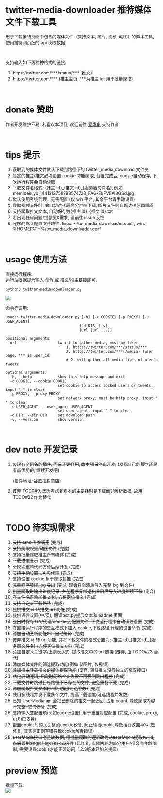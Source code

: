 # twitter-media-downloader 推特媒体文件下载工具

用于下载推特页面中包含的媒体文件（支持文本, 图片, 视频, 动图）的脚本工具, 使用推特网页版的 api 获取数据

<br/>

支持输入如下两种种格式的链接:

1. https://<span></span>twitter.com/\*\*\*/status/\*\*\* (推文)
2. https://<span></span>twitter.com/\*\*\* (推主主页, \*\*\*为推主 id, 用于批量爬取)

<br/>

# donate 赞助

作者开发维护不易, 若喜欢本项目, 欢迎前往 [爱发电](https://afdian.net/@mengzonefire) 支持作者

<br/>

# tips 提示

1. 获取到的媒体文件默认下载到路径下的 twitter_media_download 文件夹
2. 锁定的推主/推文必须设置 cookie 才能爬取, 设置完成后, cookie自动保存, 下次运行程序会自动读取
3. 下载文件名格式: {推主 id}\_{推文 id}\_{服务器文件名}, 例如 memidesuyo_1441613758988574723_FAGkEkFVEAI8GSd.jpg
4. 默认使用系统代理，无需配置 (仅 win 平台, 其余平台请手动设置)
5. 爬取视频文件时, 会自动选择最高分辨率下载, 图片文件则自动选择原图画质
6. 支持爬取推文文本, 自动保存为{推主 id}\_{推文 id}.txt
7. 若出现任何问题/提意见&需求, 请前往 issue 反馈
8. 程序的默认配置文件路径: linux: ~/tw_media_downloader.conf ; win: %HOMEPATH%/tw_media_downloader.conf

<br/>

# usage 使用方法

直接运行程序:  
运行后根据提示输入 命令 或 推文/推主链接即可.

    python3 twitter-media-downloader.py

<img src="https://pic.rmb.bdstatic.com/bjh/08934029f23df12817604a44d48fb01d.png">

命令行调用:

    usage: twitter-media-downloader.py [-h] [-c COOKIE] [-p PROXY] [-u USER_AGENT]
                                      [-d DIR] [-v]
                                      [url [url ...]]

    positional arguments:
      url                   tw url to gather media, must be like:
                                1. https://twitter.com/***/status/***
                                2. https://twitter.com/***(/media) (user page, *** is user_id)
                                # 2. will gather all media files of user's tweets

    optional arguments:
      -h, --help            show this help message and exit
      -c COOKIE, --cookie COOKIE
                            set cookie to access locked users or tweets, input " " to clear
      -p PROXY, --proxy PROXY
                            set network proxy, must be http proxy, input " " to clear
      -u USER_AGENT, --user_agent USER_AGENT
                            set user-agent, input " " to clear
      -d DIR, --dir DIR     set download path
      -v, --version         show version

<br/>

# dev note 开发记录

1. ~~发现有个同名的插件, 而且还更好用, 故本项目停止开发.~~ (发现自己的脚本还是有点优势的, 继续开发吧)

   (插件地址: [谷歌插件商店](https://chrome.google.com/webstore/detail/twitter-media-downloader/cblpjenafgeohmnjknfhpdbdljfkndig))

2. 废弃 TODO#9, 因为考虑到脚本的主要耗时是下载而非解析数据, 故用 TODO#22 作为替代

<br/>

# TODO 待实现需求

1. ~~支持 cmd 传参调用~~ (完成)
2. ~~支持爬取视频/动图文件~~ (完成)
3. ~~支持批量爬取推主所有媒体~~ (完成)
4. ~~下载进度显示~~ (完成)
5. ~~分模块重构代码方便后续开发~~ (完成)
6. ~~支持手动设置 UA 和代理~~ (完成)
7. ~~支持设置 cookie 用于爬取锁推~~ (完成)
8. ~~完善程序错误 log 导出~~ (完成, 现会在崩溃后写入完整 log 到文件)
9. ~~批量爬取时输出进度记录, 并在程序异常退出重启后导入进度继续下载~~ (废弃)
10. ~~在文件名前添加推文 id, 方便定位推文~~ (完成)
11. ~~支持自定义下载路径~~ (完成)
12. ~~提供推文 id 转推文 url 功能~~ (完成)
13. 提供语言设置(中/英), 翻译text.py提示文本和readme 页面
14. ~~退出时保存 UA/代理/cookie 到配置文件, 下次运行程序自动读取设置~~ (完成)
15. ~~在直接运行程序的交互模式下加入 cookie,下载路径,代理的设置命令~~ (完成)
16. ~~添加自动更新功能&CI 自动编译~~ (完成)
17. ~~废弃推文 id 转 url 功能, 并将下载文件的格式设置为: {推主 id}\_{推文 id}\_{服务器文件名} (方便定位推文 url)~~ (完成)
18. ~~添加自定义关键字/正则表达式, 提取推文中的 url 链接~~ (废弃, 由 TODO#23 替代)
19. 添加媒体文件的筛选提取功能(例如 仅图片, 仅视频)
20. ~~添加推主转载推文的媒体提取功能~~ (废弃, 转载推文没有独立的获取接口)
21. ~~优化启动逻辑, 启动时网络检查失败不再强制跳出程序~~ (完成)
22. ~~下载文件时跳过目标路径下已存在的文件, 避免重复下载~~ (完成)
23. ~~添加爬取推文文本内容的功能(可选参数)~~ (完成)
24. 使用多线程并发下载多个文件, 提高下载速度(可选线程并发数)
25. ~~已知 UserMedia api 会把已删除的推文一起返回, 占用 count, 导致爬取内容不完整, 尝试修复~~ (完成)
26. ~~支持输入空配置项(例如cookie设置), 用于重置对应配置~~ (完成, cookie, proxy, ua均已支持)
27. ~~配置cookie时添加完整的cookie校验, 防止输错cookie导致接口返回403~~ (已修复, 其实是正则写错导致cookie解析错误)
28. ~~userMedia接口老是缺数据, 将批量爬取的逻辑改为从userMedia提取tw_id, 然后丢到singlePageTask去执行~~ (已修复, 实际问题为部分用户/推文有年龄限制, 需要设置cookie才能正常访问, 1.2.3版本已加入提示)

# preview 预览

批量下载:  
<img src="https://pic.rmb.bdstatic.com/bjh/e7bb8983c155712b6175e99f9f66ff35.png">
